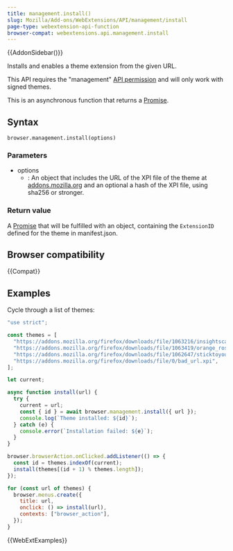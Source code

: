 ```yaml
---
title: management.install()
slug: Mozilla/Add-ons/WebExtensions/API/management/install
page-type: webextension-api-function
browser-compat: webextensions.api.management.install
---
```


{{AddonSidebar()}}

Installs and enables a theme extension from the given URL.

This API requires the "management" [API permission](/en-US/docs/Mozilla/Add-ons/WebExtensions/manifest.json/permissions) and will only work with signed themes.

This is an asynchronous function that returns a [Promise](/en-US/docs/Web/JavaScript/Reference/Global_Objects/Promise).

## Syntax

```js-nolint
browser.management.install(options)
```

### Parameters

- options
  - : An object that includes the URL of the XPI file of the theme at [addons.mozilla.org](https://addons.mozilla.org) and an optional a hash of the XPI file, using sha256 or stronger.

### Return value

A [Promise](/en-US/docs/Web/JavaScript/Reference/Global_Objects/Promise) that will be fulfilled with an object, containing the `ExtensionID` defined for the theme in manifest.json.

## Browser compatibility

{{Compat}}

## Examples

Cycle through a list of themes:

```js
"use strict";

const themes = [
  "https://addons.mozilla.org/firefox/downloads/file/1063216/insightscare-1.0-fx.xpi",
  "https://addons.mozilla.org/firefox/downloads/file/1063419/orange_roses-1.0-fx.xpi",
  "https://addons.mozilla.org/firefox/downloads/file/1062647/sticktoyourguns-2.0-fx.xpi",
  "https://addons.mozilla.org/firefox/downloads/file/0/bad_url.xpi",
];

let current;

async function install(url) {
  try {
    current = url;
    const { id } = await browser.management.install({ url });
    console.log(`Theme installed: ${id}`);
  } catch (e) {
    console.error(`Installation failed: ${e}`);
  }
}

browser.browserAction.onClicked.addListener(() => {
  const id = themes.indexOf(current);
  install(themes[(id + 1) % themes.length]);
});

for (const url of themes) {
  browser.menus.create({
    title: url,
    onclick: () => install(url),
    contexts: ["browser_action"],
  });
}
```

{{WebExtExamples}}
